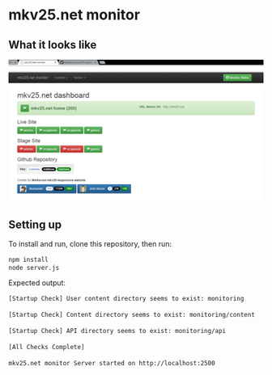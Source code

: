 mkv25.net monitor
=================

What it looks like
------------------

![mkv25.net monitor - what it looks like](images/mkv25-dashboard-what-it-looks-like.png)

Setting up
----------

To install and run, clone this repository, then run:
```
npm install
node server.js
```

Expected output:
```
[Startup Check] User content directory seems to exist: monitoring

[Startup Check] Content directory seems to exist: monitoring/content

[Startup Check] API directory seems to exist: monitoring/api

[All Checks Complete]

mkv25.net monitor Server started on http://localhost:2500
```
